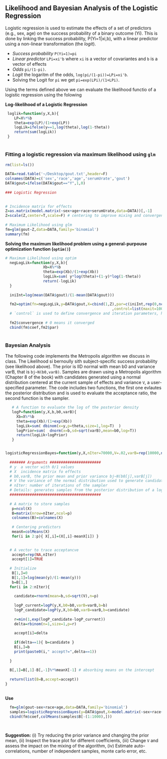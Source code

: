 ## Likelihood and Bayesian Analysis of the Logistic Regression


Logistic regression is used to estimate the effects of a set of predictors (e.g., sex, age) on the success probability of a binary outcome (Yi). This is done
by linking the success probability, P(Yi=1|xi,b), with a linear predictor using a non-linear transformation  (the *logit*). 

  * *Success probability* `P(Yi=1)=pi`
  * *Linear predictor* `LPi=xi'b` where `xi` is a vector of covariantes and `b` is  a vector of effects
  * *Odds* `pi/(1-pi)`.
  * *Logit* the logaritm of the odds, `log(pi/(1-pi))=LPi=xi'b`.
  * Solving the Logit for `pi` we get `pi=exp(LPi)/(1+LPi)`.
 
 Using the terms defined above we can evaluate the likelihood functio of a logistic regression using the folowing
 
 
 **Log-likelihood of a Logistic Regression**
 
 ```r
  loglik=function(y,X,b){
     LP=X%*%b
     theta=exp(LP)/(1+exp(LP))
     logLik=ifelse(y==1,log(theta),log(1-theta))
     return(sum(logLik))
  }
 
 ```

<h1 id="likelihood">

### Fitting a logistic regression via maximum likelihood using `glm`

```r
rm(list=ls())
 
DATA=read.table('~/Desktop/gout.txt',header=F)
colnames(DATA)=c('sex','race','age','serumUrate','gout')
DATA$gout=ifelse(DATA$gout=="Y",1,0)
 
### Logistic Regression
 
 
# Incidence matrix for effects
Z=as.matrix(model.matrix(~sex+age+race+serumUrate,data=DATA))[,-1]
Z=scale(Z,center=T,scale=F) # centering to improve mixing and convergence
 
# Maximum Likelihood using glm
fm=glm(gout~Z,data=DATA,family='binomial')
summary(fm)

```

**Solving the maximum likelihood problem using a general-purpouse optimization function (`optim()`)**

```r
# Maximum Likelihood using optim
  negLogLik=function(y,X,b){
                 Xb=X%*%b
                 theta=exp(Xb)/(1+exp(Xb))
                 logLik=sum( y*log(theta)+(1-y)*log(1-theta))
                 return(-logLik)
  }
 
  iniInt=log(mean(DATA$gout)/(1-mean(DATA$gout)))
 
  fm2=optim(fn=negLogLik,y=DATA$gout,X=cbind(1,Z),par=c(iniInt,rep(0,ncol(Z)))
                                                ,control=list(maxit=10000,reltol=1e-8)) 
  # `control` is used to define convergence and iteration parameters, help(optim) 
  
  fm2$convergence # 0 means it converged
  cbind(fm$coef,fm2$par)

```

<h1 id="bayes">

### Bayesian Analysis

The following code implements the Metropolis algorithm we discuss in class. The Likelihood si bernoully sith subject-specific success probability (see likelihood above). The prior is IID normal with mean b0 and variance varB, that is `bj~N(b0,varB)`. Samples are drawn using a Metropolis algorithm (Chapter 8 of the book) with candidates generated using a normal distribution centered at the current sample of effects and variance `V`, a user-specified parameter. The code includes two functions, the first one evlautes the posterior distribution and is used to evaluate the acceptance ratio, the second function is the sampler.



```r
   # A function to evaluate the log of the posterior density
   logP=function(y,X,b,b0,varB){
     Xb=X%*%b
     theta=exp(Xb)/(1+exp(Xb))
     logLik=sum( dbinom(x=y,p=theta,size=1,log=T)  )
     logPrior=sum(  dnorm(x=b,sd=sqrt(varB),mean=b0,log=T))
     return(logLik+logPrior)
   }


logisticRegressionBayes=function(y,X,nIter=70000,V=.02,varB=rep(10000,ncol(X)),b0=rep(0,ncol(X))){
 
  ####### Arguments #######################
  # y  a vector with 0/1 values
  # X  incidence matrix fo effects
  # b0,varB, the prior mean and prior variance bj~N(b0[j],varB[j])
  # V the variance of the normal distribution used to generate candidates~N(b[i-1],V)
  # nIter: number of iterations of the sampler
  # Details: generates samples from the posterior distribution of a logistic regression using a Metropolis algorithm
  #########################################
    
  # A matrix to store samples
   p=ncol(X)
   B=matrix(nrow=nIter,ncol=p)
   colnames(B)=colnames(X)
 
   # Centering predictors
   meanX=colMeans(X)
   for(i in 2:p){ X[,i]=(X[,i]-meanX[i]) }

 
  # A vector to trace acceptancve
   accept=rep(NA,nIter)
   accept[1]=TRUE 
   
  # Initialize
   B[1,]=0
   B[1,1]=log(mean(y)/(1-mean(y)))
   b=B[1,]
  for(i in 2:nIter){
   
    candidate=rnorm(mean=b,sd=sqrt(V),n=p)
 
    logP_current=logP(y,X,b0=b0,varB=varB,b=b)
    logP_candidate=logP(y,X,b0=b0,varB=varB,b=candidate)
   
    r=min(1,exp(logP_candidate-logP_current))
    delta=rbinom(n=1,size=1,p=r)
   
    accept[i]=delta
   
    if(delta==1){ b=candidate }
    B[i,]=b
    print(paste0(i," accept?=",delta==1))
 
  }
  
  B[,1]=B[,1]-B[,-1]%*%meanX[-1] # absorbing means on the intercept
 
  return(list(B=B,accept=accept))
}
 

```

**Use**


```r
  fm=glm(gout~sex+race+age,data=DATA,family='binomial')
  samples=logisticRegressionBayes(y=DATA$gout,X=model.matrix(~sex+race+age,data=DATA),nIter=50000)
  cbind(fm$coef,colMeans(samples$B[-(1:1000),]))
  
  
```

**Suggestion:** (i) Try reducing the prior variance and changing the prior mean, (ii) Inspect the trace plot for different coefficients, (iii) Change `V` and assess the impact on the mixing of the algorithm, (iv) Estimate auto-correlations, number of independent samples, monte carlo error, etc.
